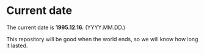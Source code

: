 # Current date

The current date is **1995.12.16.** (YYYY.MM.DD.)

This repository will be good when the world ends, so we will know how long it lasted.